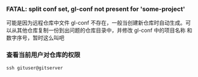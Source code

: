 ### FATAL: split conf set, gl-conf not present for 'some-project'

可能是因为远程仓库中文件 gl-conf 不存在，一般当创建新仓库时自动生成。可以从其他仓库复制一份到出问题的仓库目录中，并修改 gl-conf 中的项目名称
和数字序号，暂时这么叫吧

### 查看当前用户对仓库的权限

```
ssh gituser@gitserver
```
